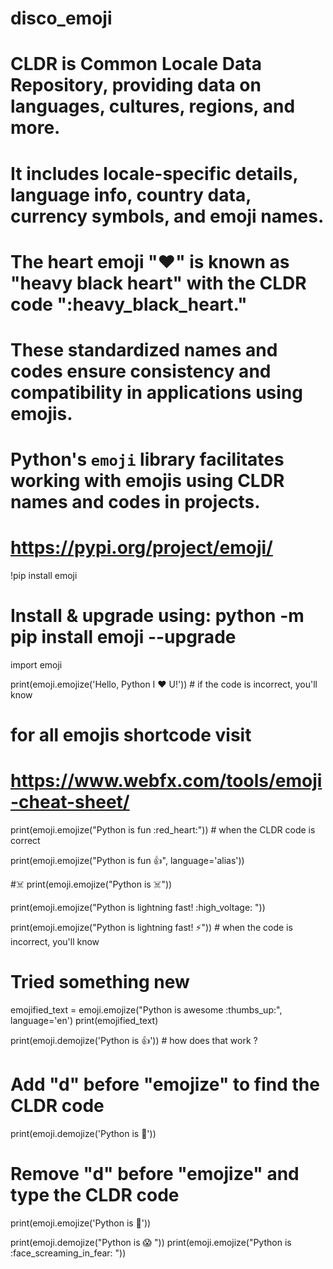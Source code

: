 # disco_emoji

# CLDR is Common Locale Data Repository, providing data on languages, cultures, regions, and more.
# It includes locale-specific details, language info, country data, currency symbols, and emoji names.
# The heart emoji "❤️" is known as "heavy black heart" with the CLDR code ":heavy_black_heart."
# These standardized names and codes ensure consistency and compatibility in applications using emojis.
# Python's `emoji` library facilitates working with emojis using CLDR names and codes in projects.

# https://pypi.org/project/emoji/

!pip install emoji

# Install & upgrade using: python -m pip install emoji --upgrade

import emoji

print(emoji.emojize('Hello, Python I :heart: U!')) # if the code is incorrect, you'll know

# for all emojis shortcode visit
# https://www.webfx.com/tools/emoji-cheat-sheet/

print(emoji.emojize("Python is fun :red_heart:")) # when the CLDR code is correct

print(emoji.emojize("Python is fun :thumbsup:", language='alias'))

#:skull_and_crossbones:
print(emoji.emojize("Python is :skull_and_crossbones:"))

print(emoji.emojize("Python is lightning fast! :high_voltage: "))

print(emoji.emojize("Python is lightning fast! :zap:")) # when the code is incorrect, you'll know

# Tried something new
emojified_text = emoji.emojize("Python is awesome :thumbs_up:", language='en')
print(emojified_text)

print(emoji.demojize('Python is 👍')) # how does that work ?

# Add "d" before "emojize" to find the CLDR code
print(emoji.demojize('Python is 🚀'))
# Remove "d" before "emojize" and type the CLDR code
print(emoji.emojize('Python is :rocket:'))

print(emoji.demojize("Python is 😱 "))
print(emoji.emojize("Python is :face_screaming_in_fear: "))





